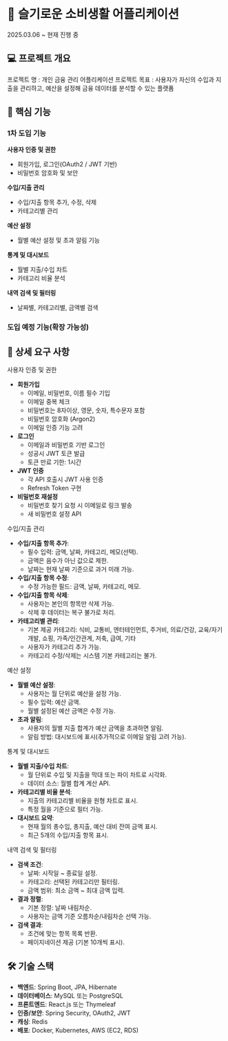 # 💸 슬기로운 소비생활 어플리케이션
2025.03.06 ~ 현재 진행 중

## 💻 프로젝트 개요
프로젝트 명 : 개인 금융 관리 어플리케이션 프로젝트
목표 : 사용자가 자신의 수입과 지출을 관리하고, 예산을 설정해 금융 데이터를 분석할 수 있는 플랫폼

## 📱 핵심 기능
### 1차 도입 기능
**사용자 인증 및 권한**

- 회원가입, 로그인(OAuth2 / JWT 기반)
- 비밀번호 암호화 및 보안

**수입/지출 관리**

- 수입/지출 항목 추가, 수정, 삭제
- 카테고리별 관리

**예산 설정**

- 월별 예산 설정 및 초과 알림 기능

**통계 및 대시보드**

- 월별 지출/수입 차트
- 카테고리 비율 분석

**내역 검색 및 필터링**

- 날짜별, 카테고리별, 금액별 검색

### 도입 예정 기능(확장 가능성)

## 🧾 상세 요구 사항
사용자 인증 및 권한

- **회원가입**
    - 이메일, 비밀번호, 이름 필수 기입
    - 이메일 중복 체크
    - 비밀번호는 8자이상, 영문, 숫자, 특수문자 포함
    - 비밀번호 암호화 (Argon2)
    - 이메일 인증 기능 고려
- **로그인**
    - 이메일과 비밀번호 기반 로그인
    - 성공시 JWT 토큰 발급
    - 토큰 만료 기한: 1시간
- **JWT 인증**
    - 각 API 호출시 JWT 사용 인증
    - Refresh Token 구현
- **비밀번호 재설정**
    - 비밀번호 찾기 요청 시 이메일로 링크 발송
    - 새 비밀번호 설정 API

수입/지출 관리

- **수입/지출 항목 추가**:
    - 필수 입력: 금액, 날짜, 카테고리, 메모(선택).
    - 금액은 음수가 아닌 값으로 제한.
    - 날짜는 현재 날짜 기준으로 과거 미래 가능.
- **수입/지출 항목 수정**:
    - 수정 가능한 필드: 금액, 날짜, 카테고리, 메모.
- **수입/지출 항목 삭제**:
    - 사용자는 본인의 항목만 삭제 가능.
    - 삭제 후 데이터는 복구 불가로 처리.
- **카테고리별 관리**:
    - 기본 제공 카테고리: 식비, 교통비, 엔터테인먼트, 주거비, 의료/건강, 교육/자기개발, 쇼핑, 가족/인간관계, 저축, 급여, 기타
    - 사용자가 카테고리 추가 가능.
    - 카테고리 수정/삭제는 시스템 기본 카테고리는 불가.

예산 설정

- **월별 예산 설정**:
    - 사용자는 월 단위로 예산을 설정 가능.
    - 필수 입력: 예산 금액.
    - 월별 설정된 예산 금액은 수정 가능.
- **초과 알림**:
    - 사용자의 월별 지출 합계가 예산 금액을 초과하면 알림.
    - 알림 방법: 대시보드에 표시(추가적으로 이메일 알림 고려 가능).

통계 및 대시보드

- **월별 지출/수입 차트**:
    - 월 단위로 수입 및 지출을 막대 또는 파이 차트로 시각화.
    - 데이터 소스: 월별 합계 계산 API.
- **카테고리별 비율 분석**:
    - 지출의 카테고리별 비율을 원형 차트로 표시.
    - 특정 월을 기준으로 필터 가능.
- **대시보드 요약**:
    - 현재 월의 총수입, 총지출, 예산 대비 잔여 금액 표시.
    - 최근 5개의 수입/지출 항목 표시.

내역 검색 및 필터링

- **검색 조건**:
    - 날짜: 시작일 ~ 종료일 설정.
    - 카테고리: 선택된 카테고리만 필터링.
    - 금액 범위: 최소 금액 ~ 최대 금액 입력.
- **결과 정렬**:
    - 기본 정렬: 날짜 내림차순.
    - 사용자는 금액 기준 오름차순/내림차순 선택 가능.
- **검색 결과**:
    - 조건에 맞는 항목 목록 반환.
    - 페이지네이션 제공 (기본 10개씩 표시).

## 🛠️ 기술 스택
- **백엔드**: Spring Boot, JPA, Hibernate
- **데이터베이스**: MySQL 또는 PostgreSQL
- **프론트엔드**: React.js 또는 Thymeleaf
- **인증/보안**: Spring Security, OAuth2, JWT
- **캐싱**: Redis
- **배포**: Docker, Kubernetes, AWS (EC2, RDS)